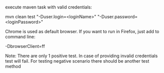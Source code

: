 execute maven task with valid credentials:

mvn clean test "-Duser.login=\<loginName\>" "-Duser.password=\<loginPassword\>"

Chrome is used as default browser. If you want to run in Firefox, just add to command line:

-DbrowserClient=ff

Note:
There are only 1 positive test. In case of providing invalid credentials test will fail. For testing negative scenario there should be another test method

